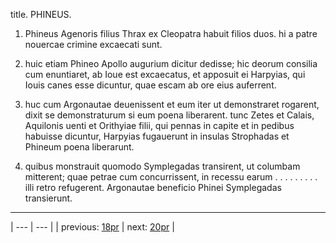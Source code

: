title. PHINEUS.



1. Phineus Agenoris filius Thrax ex Cleopatra habuit filios duos. hi a patre nouercae crimine excaecati sunt.



2. huic etiam Phineo Apollo augurium dicitur dedisse; hic deorum consilia cum enuntiaret, ab Ioue est excaecatus, et apposuit ei Harpyias, qui Iouis canes esse dicuntur, quae escam ab ore eius auferrent.



3. huc cum Argonautae deuenissent et eum iter ut demonstraret rogarent, dixit se demonstraturum si eum poena liberarent. tunc Zetes et Calais, Aquilonis uenti et Orithyiae filii, qui pennas in capite et in pedibus habuisse dicuntur, Harpyias fugauerunt in insulas Strophadas et Phineum poena liberarunt.



4. quibus monstrauit quomodo Symplegadas transirent, ut columbam mitterent; quae petrae cum concurrissent, in recessu earum . . . . . . . . . illi retro refugerent. Argonautae beneficio Phinei Symplegadas transierunt.



---

| --- | --- |
| previous: [18pr](../18pr/) | next: [20pr](../20pr/) |